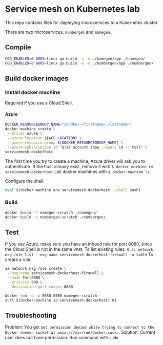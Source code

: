 # Service mesh on Kubernetes lab
This repo contains files for deploying microservices to a Kubernetes cluster.

There are two microservices, `numbergen` and `namegen`.

## Compile
```bash
CGO_ENABLED=0 GOOS=linux go build -a -o ./namegen/app ./namegen/
CGO_ENABLED=0 GOOS=linux go build -a -o ./numbergen/app ./numbergen/
```

## Build docker images

### Install docker machine
Required if you use a Cloud Shell.

#### Azure
```bash
DOCKER_RESOURCEGROUP_NAME="sandbox-<firstname>.<lastname>"
docker-machine create \
 --driver azure \
 --azure-location ${ACC_LOCATION} \
 --azure-resource-group ${DOCKER_RESOURCEGROUP_NAME} \
 --azure-subscription-id "$(az account show --query id -o tsv)" \
servicemesh-dockerhost
```
The first time you try to create a machine, Azure driver will ask you to authenticate.
If the host already exist, remove it with `$ docker-machine rm servicemesh-dockerhost`
List docker machines with `$ docker-machine ls`

Configure the shell
```bash
eval $(docker-machine env servicemesh-dockerhost --shell bash)
```
### Build
```bash
docker build -t namegen-scratch ./namegen/
docker build -t numbergen-scratch ./numbergen/
```

## Test
If you use Azure, make sure you have an inboud rule for port 8080, since the Cloud Shell is not in the same vnet.
To list existing rules: `$ az network nsg rule list --nsg-name servicemesh-dockerhost-firewall -o table`
To create a rule:

```bash
az network nsg rule create \
 --nsg-name servicemesh-dockerhost-firewall \
 --name Port8080 \
 --priority 500 \
 --destination-port-ranges 8080
```

```bash
docker run -d -p 8080:8080 namegen-scratch
curl $(docker-machine ip servicemesh-dockerhost):81
```

## Troubleshooting
Problem: You get `Got permission denied while trying to connect to the Docker daemon socket at unix:///var/run/docker.sock:`.
Solution: Current user does not have permission. Run command with `sudo`.